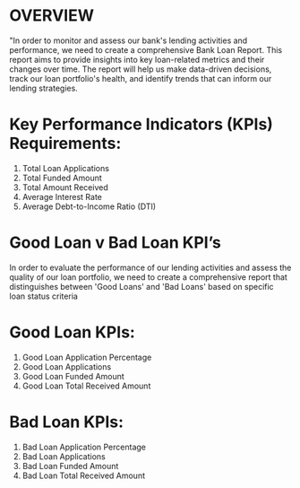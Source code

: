 # OVERVIEW
"In order to monitor and assess our bank's lending activities and performance, we need to create a comprehensive Bank Loan Report. This report aims to provide insights into key loan-related metrics and their changes over time. The report will help us make data-driven decisions, track our loan portfolio's health, and identify trends that can inform our lending strategies.
# Key Performance Indicators (KPIs) Requirements:
1.	Total Loan Applications
2.	Total Funded Amount
3.	Total Amount Received
4.	Average Interest Rate
5.	Average Debt-to-Income Ratio (DTI)

# Good Loan v Bad Loan KPI’s
In order to evaluate the performance of our lending activities and assess the quality of our loan portfolio, we need to create a comprehensive report that distinguishes between 'Good Loans' and 'Bad Loans' based on specific loan status criteria

# Good Loan KPIs:
1.	Good Loan Application Percentage
2.	Good Loan Applications
3.	Good Loan Funded Amount
4.	Good Loan Total Received Amount
   
# Bad Loan KPIs:
1.	Bad Loan Application Percentage
2.	Bad Loan Applications
3.	Bad Loan Funded Amount
4.	Bad Loan Total Received Amount
